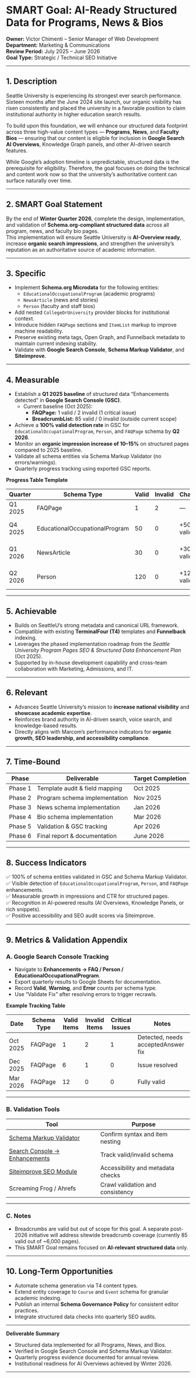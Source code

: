 # SMART Goal: AI-Ready Structured Data for Programs, News & Bios  
**Owner:** Victor Chimenti – Senior Manager of Web Development  
**Department:** Marketing & Communications  
**Review Period:** July 2025 – June 2026  
**Goal Type:** Strategic / Technical SEO Initiative  

---

## 1. Description
Seattle University is experiencing its strongest ever search performance. Sixteen months after the June 2024 site launch, our organic visibility has risen consistently and placed the university in a favorable position to claim institutional authority in higher education search results.

To build upon this foundation, we will enhance our structured data footprint across three high-value content types — **Programs**, **News**, and **Faculty Bios** — ensuring that our content is eligible for inclusion in **Google Search AI Overviews**, Knowledge Graph panels, and other AI-driven search features.

While Google’s adoption timeline is unpredictable, structured data is the prerequisite for eligibility. Therefore, the goal focuses on doing the technical and content work now so that the university’s authoritative content can surface naturally over time.

---

## 2. SMART Goal Statement
By the end of **Winter Quarter 2026**, complete the design, implementation, and validation of **Schema.org-compliant structured data** across all program, news, and faculty bio pages.  
This implementation will ensure Seattle University is **AI-Overview ready**, increase **organic search impressions**, and strengthen the university’s reputation as an authoritative source of academic information.

---

## 3. Specific
- Implement **Schema.org Microdata** for the following entities:
  - `EducationalOccupationalProgram` (academic programs)  
  - `NewsArticle` (news and stories)  
  - `Person` (faculty and staff bios)
- Add nested `CollegeOrUniversity` provider blocks for institutional context.
- Introduce hidden `FAQPage` sections and `ItemList` markup to improve machine readability.
- Preserve existing meta tags, Open Graph, and Funnelback metadata to maintain current indexing stability.
- Validate with **Google Search Console**, **Schema Markup Validator**, and **Siteimprove**.

---

## 4. Measurable
- Establish a **Q1 2025 baseline** of structured data “Enhancements detected” in **Google Search Console (GSC)**.  
  - Current baseline (Oct 2025):
    - **FAQPage:** 1 valid / 2 invalid (1 critical issue)  
    - **BreadcrumbList:** 85 valid / 0 invalid (outside current scope)
- Achieve a **100% valid detection rate** in GSC for `EducationalOccupationalProgram`, `Person`, and `FAQPage` schema by **Q2 2026**.
- Monitor an **organic impression increase of 10–15%** on structured pages compared to 2025 baseline.
- Validate all schema entities via Schema Markup Validator (no errors/warnings).
- Quarterly progress tracking using exported GSC reports.

**Progress Table Template**

| Quarter | Schema Type | Valid | Invalid | Change | Notes |
|----------|--------------|--------|----------|---------|--------|
| Q1 2025 | FAQPage | 1 | 2 | — | Baseline |
| Q4 2025 | EducationalOccupationalProgram | 50 | 0 | +50 valid | Program pages complete |
| Q1 2026 | NewsArticle | 30 | 0 | +30 valid | News stories tagged |
| Q2 2026 | Person | 120 | 0 | +120 valid | Faculty bios complete |

---

## 5. Achievable
- Builds on SeattleU’s strong metadata and canonical URL framework.  
- Compatible with existing **TerminalFour (T4)** templates and **Funnelback** indexing.  
- Leverages the phased implementation roadmap from the *Seattle University Program Pages SEO & Structured Data Enhancement Plan* (Oct 2025).  
- Supported by in-house development capability and cross-team collaboration with Marketing, Admissions, and IT.  

---

## 6. Relevant
- Advances Seattle University’s mission to **increase national visibility** and **showcase academic expertise**.  
- Reinforces brand authority in AI-driven search, voice search, and knowledge-based results.  
- Directly aligns with Marcom’s performance indicators for **organic growth, SEO leadership, and accessibility compliance**.  

---

## 7. Time-Bound
| Phase | Deliverable | Target Completion |
|-------|--------------|-------------------|
| Phase 1 | Template audit & field mapping | Oct 2025 |
| Phase 2 | Program schema implementation | Nov 2025 |
| Phase 3 | News schema implementation | Jan 2026 |
| Phase 4 | Bio schema implementation | Mar 2026 |
| Phase 5 | Validation & GSC tracking | Apr 2026 |
| Phase 6 | Final report & documentation | June 2026 |

---

## 8. Success Indicators
✅ 100% of schema entities validated in GSC and Schema Markup Validator.  
✅ Visible detection of `EducationalOccupationalProgram`, `Person`, and `FAQPage` enhancements.  
✅ Measurable growth in impressions and CTR for structured pages.  
✅ Recognition in AI-powered results (AI Overviews, Knowledge Panels, or rich snippets).  
✅ Positive accessibility and SEO audit scores via Siteimprove.  

---

## 9. Metrics & Validation Appendix

### A. Google Search Console Tracking
- Navigate to **Enhancements → FAQ / Person / EducationalOccupationalProgram**.  
- Export quarterly results to Google Sheets for documentation.  
- Record **Valid**, **Warning**, and **Error** counts per schema type.  
- Use “Validate Fix” after resolving errors to trigger recrawls.

**Example Tracking Table**

| Date | Schema Type | Valid Items | Invalid Items | Critical Issues | Notes |
|------|--------------|--------------|----------------|------------------|--------|
| Oct 2025 | FAQPage | 1 | 2 | 1 | Detected, needs acceptedAnswer fix |
| Dec 2025 | FAQPage | 6 | 1 | 0 | Issue resolved |
| Mar 2026 | FAQPage | 12 | 0 | 0 | Fully valid |

---

### B. Validation Tools
| Tool | Purpose |
|------|----------|
| [Schema Markup Validator](https://validator.schema.org/) | Confirm syntax and item nesting |
| [Search Console → Enhancements](https://search.google.com/search-console) | Track valid/invalid schema |
| [Siteimprove SEO Module](https://siteimprove.com) | Accessibility and metadata checks |
| Screaming Frog / Ahrefs | Crawl validation and consistency |

---

### C. Notes
- Breadcrumbs are valid but out of scope for this goal. A separate post-2026 initiative will address sitewide breadcrumb coverage (currently 85 valid out of ~6,000 pages).  
- This SMART Goal remains focused on **AI-relevant structured data** only.

---

## 10. Long-Term Opportunities
- Automate schema generation via T4 content types.  
- Extend entity coverage to `Course` and `Event` schema for granular academic indexing.  
- Publish an internal **Schema Governance Policy** for consistent editor practices.  
- Integrate structured data checks into quarterly SEO audits.

---

**Deliverable Summary**  
- Structured data implemented for all Programs, News, and Bios.  
- Verified in Google Search Console and Schema Markup Validator.  
- Quarterly progress evidence documented for annual review.  
- Institutional readiness for AI Overviews achieved by Winter 2026.

---

